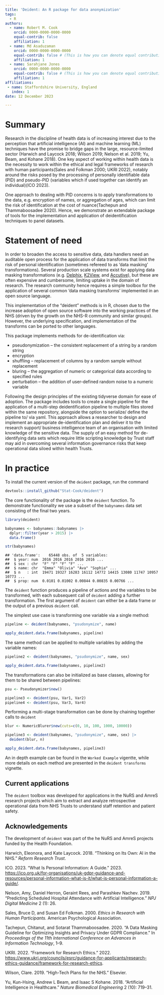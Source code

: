 ```yaml
---
title: 'Deident: An R package for data anonymization'
tags:
  - R
authors:
  - name: Robert M. Cook
    orcid: 0000-0000-0000-0000
    equal-contrib: false
    affiliation: 1
  - name: Md Asaduzaman
    orcid: 0000-0000-0000-0000
    equal-contrib: false # (This is how you can denote equal contributions between multiple authors)
    affiliation: 1
  - name: Sarahjane Jones
    orcid: 0000-0000-0000-0000
    equal-contrib: false # (This is how you can denote equal contributions between multiple authors)
    affiliation: 1
affiliations:
 - name: Staffordshire University, England
   index: 1
date: 12 December 2023

---
```

# Summary

Research in the discipline of health data is of increasing interest due
to the perception that artificial intelligence (AI) and machine learning
(ML) techniques have the promise to bridge gaps in the large,
resource-limited sector (Harwich and Laycock 2018; Wilson 2019; Nelson
et al. 2019; Yu, Beam, and Kohane 2018). One key aspect of working
within health data is the necessity to work within the ethical and legal
frameworks of research with human participants(Sales and Folkman 2000;
UKRI 2022), notably around the risks posed by the processing of
personally identifiable data (PID) and pseudo-PID (variables which if
used together can identify an individual)(ICO 2023).

One approach to dealing with PID concerns is to apply transformations to
the data, e.g. encryption of names, or aggregation of ages, which can
limit the risk of identification at the cost of nuance(Tachepun and
Thammaboosadee 2020). Hence, we demonstrate an extendable package of
tools for the implementation and application of deidentification
techniques to panel datasets.

# Statement of need

In order to broaden the access to sensitive data, data handlers need an
auditable open process for the application of data transforms that limit
the risk of personal identification (sometimes refereed to as ‘data
masking’ transformations). Several production scale systems exist for
applying data masking transformations
(e.g. [Delphix](https://www.delphix.com/),
[K2View](https://www.k2view.com), and
[Accutive](https://accutive.com/)), but these are often expensive and
cumbersome, limiting uptake in the domain of research. The research
community hence requires a simple toolbox for the application of several
common ‘data masking transforms’ implemented in an open source language.

This implementation of the “deident” methods is in R, chosen due to the
increase adoption of open source software into the working practices of
the NHS (driven by the growth on the NHS-R community and similar
groups). However, the underlying specification, and implementation of
the transforms can be ported to other languages.

This package implements methods for de-identification via:

-   pseudonymization – the consistent replacement of a string by a
    random string
-   encryption
-   shuffling – replacement of columns by a random sample without
    replacement
-   bluring – the aggregation of numeric or categorical data according
    to specified rules
-   perturbation – the addition of user-defined random noise to a
    numeric variable

Following the design principles of the existing tidyverse domain for
ease of adoption. The package includes tools to create a single pipeline
for the application of a multi-step deidentification pipeline to
multiple files stored within the same repository, alongside the option
to serialize/ define the pipeline to/ via yaml. This approach allows a
researcher to design and implement an appropriate de-identification plan
and deliver it to the research support/ business intelligence team of an
organisation with limited knowledge of the sensitive data. The supply of
an easy method for de-identifying data sets which require little
scripting knowledge by Trust staff may aid in overcoming several
information governance risks that keep operational data siloed within
health Trusts.

# In practice

To install the current version of the `deident` package, run the command

``` r
devtools::install_github("Stat-Cook/deident")
```

The core functionality of the package is the `deident` function. To
demonstrate functionality we use a subset of the `babynames` data set
consisting of the final two years.

``` r
library(deident)

babynames <- babynames::babynames |> 
  dplyr::filter(year > 2015) |> 
  data.frame()

str(babynames)
```

    ## 'data.frame':    65448 obs. of  5 variables:
    ##  $ year: num  2016 2016 2016 2016 2016 ...
    ##  $ sex : chr  "F" "F" "F" "F" ...
    ##  $ name: chr  "Emma" "Olivia" "Ava" "Sophia" ...
    ##  $ n   : int  19471 19327 16283 16112 14772 14415 13080 11747 10957 10773 ...
    ##  $ prop: num  0.0101 0.01002 0.00844 0.00835 0.00766 ...

The `deident` function produces a pipeline of actions and the variables
to be transformed, with each subsequent call of `deident` adding a
further transformation. The first argument of `deident` can either be a
data frame or the output of a previous `deident` call.

The simplest use case is transforming one variable via a single method:

``` r
pipeline <- deident(babynames, "psudonymize", name)

apply_deident.data.frame(babynames, pipeline)
```

The same method can be applied to multiple variables by adding the
variable names:

``` r
pipeline2 <- deident(babynames, "psudonymize", name, sex)

apply_deident.data.frame(babynames, pipeline2)
```

The transformations can also be initialized as base classes, allowing
for them to be shared between pipelines:

``` r
psu <- Pseudonymizer$new()

pipeline3 <- deident(psu, Var1, Var2)
pipeline4 <- deident(psu, Var3, Var4)
```

Performing a multi-stage transformation can be done by chaining together
calls to `deident`

``` r
blur <- NumericBlurer$new(cuts=c(0, 10, 100, 1000, 10000))

pipeline3 <- deident(babynames, "psudonymize", name, sex) |>
  deident(blur, n)

apply_deident.data.frame(babynames, pipeline3)
```

An in depth example can be found in the `Worked Example` vigentte, while
more details on each method are presented in the `deident transforms`
vignette.

## Current applications

The `deident` toolbox was developed for applications in the NuRS and
AmreS research projects which aim to extract and analyze retrospective
operational data from NHS Trusts to understand staff retention and
patient safety.

## Acknowledgements

The development of `deident` was part of the he NuRS and AmreS projects
funded by the Health Foundation.

Harwich, Eleonora, and Kate Laycock. 2018. “Thinking on Its Own: AI in
the NHS.” *Reform Research Trust*.

ICO. 2023. “What Is Personal Information: A Guide.” 2023.
<https://ico.org.uk/for-organisations/uk-gdpr-guidance-and-resources/personal-information-what-is-it/what-is-personal-information-a-guide/>.

Nelson, Amy, Daniel Herron, Geraint Rees, and Parashkev Nachev. 2019.
“Predicting Scheduled Hospital Attendance with Artificial Intelligence.”
*NPJ Digital Medicine* 2 (1): 26.

Sales, Bruce D, and Susan Ed Folkman. 2000. *Ethics in Research with
Human Participants.* American Psychological Association.

Tachepun, Chitanut, and Sotarat Thammaboosadee. 2020. “A Data Masking
Guideline for Optimizing Insights and Privacy Under GDPR Compliance.” In
*Proceedings of the 11th International Conference on Advances in
Information Technology*, 1–9.

UKRI. 2022. “Framework for Research Ethics.” 2022.
<https://www.ukri.org/councils/esrc/guidance-for-applicants/research-ethics-guidance/framework-for-research-ethics>.

Wilson, Clare. 2019. “High-Tech Plans for the NHS.” Elsevier.

Yu, Kun-Hsing, Andrew L Beam, and Isaac S Kohane. 2018. “Artificial
Intelligence in Healthcare.” *Nature Biomedical Engineering* 2 (10):
719–31.
